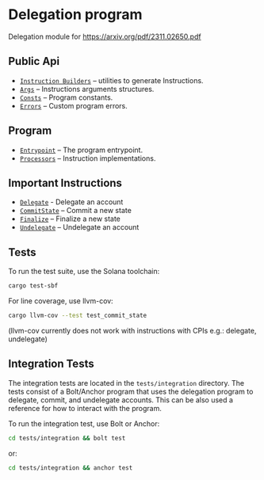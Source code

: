 # Delegation program

Delegation module for https://arxiv.org/pdf/2311.02650.pdf

## Public Api

- [`Instruction Builders`](src/instruction_builder/*.rs) – utilities to generate Instructions.
- [`Args`](src/args/*.rs) – Instructions arguments structures.
- [`Consts`](src/consts.rs) – Program constants.
- [`Errors`](src/error.rs) – Custom program errors.

## Program

- [`Entrypoint`](src/lib.rs) – The program entrypoint.
- [`Processors`](src/processors/) – Instruction implementations.

## Important Instructions

- [`Delegate`](src/processor/delegate.rs) - Delegate an account
- [`CommitState`](src/processor/commit_state.rs) – Commit a new state
- [`Finalize`](src/processor/finalize.rs) – Finalize a new state
- [`Undelegate`](src/processor/undelegate.rs) – Undelegate an account

## Tests

To run the test suite, use the Solana toolchain:

```bash
cargo test-sbf
```

For line coverage, use llvm-cov:

```bash
cargo llvm-cov --test test_commit_state
```

(llvm-cov currently does not work with instructions with CPIs e.g.: delegate, undelegate)

## Integration Tests

The integration tests are located in the `tests/integration` directory.
The tests consist of a Bolt/Anchor program that uses the delegation program to delegate, commit, and undelegate accounts.
This can be also used a reference for how to interact with the program.

To run the integration test, use Bolt or Anchor:

```bash
cd tests/integration && bolt test
```

or:

```bash
cd tests/integration && anchor test
```
